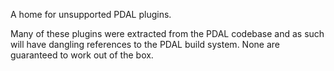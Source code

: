 A home for unsupported PDAL plugins.

Many of these plugins were extracted from the PDAL codebase and as such will
have dangling references to the PDAL build system. None are guaranteed to work
out of the box.
